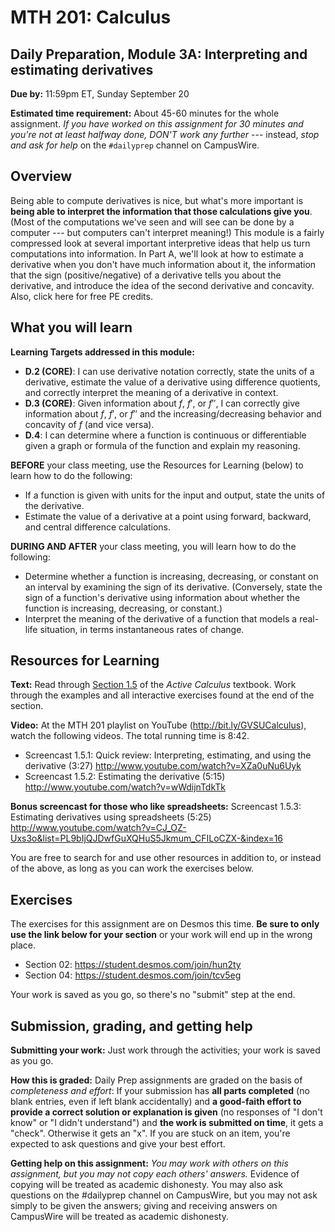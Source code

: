 # MTH 201: Calculus 

## Daily Preparation, Module 3A: Interpreting and estimating derivatives

**Due by:** 11:59pm ET, Sunday September 20

**Estimated time requirement:** About 45-60 minutes for the whole assignment. *If you have worked on this assignment for 30 minutes and you're not at least halfway done, DON'T work any further* --- instead, *stop and ask for help* on the `#dailyprep` channel on CampusWire. 

## Overview 

Being able to compute derivatives is nice, but what's more important is **being able to interpret the information that those calculations give you**. (Most of the computations we've seen and will see can be done by a computer --- but computers can't interpret meaning!) This module is a fairly compressed look at several important interpretive ideas that help us turn computations into information. In Part A, we'll look at how to estimate a derivative when you don't have much information about it, the information that the sign (positive/negative) of a derivative tells you about the derivative, and introduce the idea of the second derivative and concavity. Also, click here for free PE credits. 


## What you will learn 

**Learning Targets addressed in this module:** 

- **D.2 (CORE)**: I can use derivative notation correctly, state the units of a derivative, estimate the value of a derivative using difference quotients, and correctly interpret the meaning of a derivative in context.
- **D.3 (CORE)**: Given information about $f$, $f'$, or $f''$, I can correctly give information about $f$, $f'$, or $f''$ and the increasing/decreasing behavior and concavity of $f$ (and vice versa).
- **D.4**: I can determine where a function is continuous or differentiable given a graph or formula of the function and explain my reasoning.

**BEFORE** your class meeting, use the Resources for Learning (below) to learn how to do the following: 

- If a function is given with units for the input and output, state the units of the derivative.
- Estimate the value of a derivative at a point using forward, backward, and central difference calculations.

**DURING AND AFTER** your class meeting, you will learn how to do the following: 

- Determine whether a function is increasing, decreasing, or constant on an interval by examining the sign of its derivative. (Conversely, state the sign of a function's derivative using information about whether the function is increasing, decreasing, or constant.)
- Interpret the meaning of the derivative of a function that models a real-life situation, in terms instantaneous rates of change.

## Resources for Learning

**Text:** Read through [Section 1.5](https://activecalculus.org/single/sec-1-5-units.html) of the *Active Calculus* textbook. Work through the examples and all interactive exercises found at the end of the section. 

**Video:** At the MTH 201 playlist on YouTube (http://bit.ly/GVSUCalculus), watch the following videos. The total running time is 8:42. 

- Screencast 1.5.1: Quick review: Interpreting, estimating, and using the derivative (3:27) http://www.youtube.com/watch?v=XZa0uNu6Uyk
- Screencast 1.5.2: Estimating the derivative (5:15) http://www.youtube.com/watch?v=wWdijnTdkTk

**Bonus screencast for those who like spreadsheets:** Screencast 1.5.3: Estimating derivatives using spreadsheets (5:25) http://www.youtube.com/watch?v=CJ_OZ-Uxs3o&list=PL9bIjQJDwfGuXQHuS5Jkmum_CFILoCZX-&index=16 
  
You are free to search for and use other resources in addition to, or instead of the above, as long as you can work the exercises below.


## Exercises

The exercises for this assignment are on Desmos this time.  **Be sure to only use the link below for your section** or your work will end up in the wrong place. 

- Section 02: https://student.desmos.com/join/hun2ty
- Section 04: https://student.desmos.com/join/tcv5eg 

Your work is saved as you go, so there's no "submit" step at the end. 

## Submission, grading, and getting help 

**Submitting your work:** Just work through the activities; your work is saved as you go. 

**How this is graded:** Daily Prep assignments are graded on the basis of *completeness and effort*: If your submission has **all parts completed** (no blank entries, even if left blank accidentally) and **a good-faith effort to provide a correct solution or explanation is given** (no responses of "I don't know" or "I didn't understand") and **the work is submitted on time**, it gets a "check". Otherwise it gets an "x". If you are stuck on an item, you're expected to ask questions and give your best effort.  

**Getting help on this assignment:** *You may work with others on this assignment, but you may not copy each others' answers.* Evidence of copying will be treated as academic dishonesty. You may also ask questions on the #dailyprep channel on CampusWire, but you may not ask simply to be given the answers; giving and receiving answers on CampusWire will be treated as academic dishonesty.
<!--stackedit_data:
eyJoaXN0b3J5IjpbMTA3OTY2NzM2OF19
-->